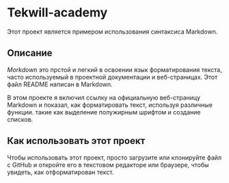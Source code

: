 # **Tekwill-academy**

Этот проект является примером использования синтаксиса Markdown.

## Описание

_Morkdown_ это прстой и легкий в освоении язык форматирования текста, часто используемый в проектной документации и веб-страницах. Этот файл README написан в Markdown.

В этом проекте я включил ссылку на официальную веб-страницу Markdown и показал, как форматировать текст, используя различные функции. такие как выделение полужирным шрифтом и создание списков.

## Как использовать этот проект

Чтобы использовать этот проект, просто загрузите или клонируйте файл с GitHub и откройте его в текстовом редакторе или браузере, чтобы увидеть, как отформатирован текст.


